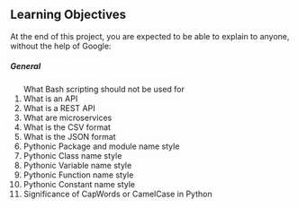 <h2>Learning Objectives</h2>
At the end of this project, you are expected to be able to explain to anyone, without the help of Google:

<h5> General</h5>
<ol>What Bash scripting should not be used for</li>
<li> What is an API</li>
<li> What is a REST API</li>
<li> What are microservices</li>
<li> What is the CSV format</li>
<li> What is the JSON format</li>
<li> Pythonic Package and module name style</li>
<li> Pythonic Class name style</li>
<li> Pythonic Variable name style</li>
<li> Pythonic Function name style</li>
<li> Pythonic Constant name style</li>
<li> Significance of CapWords or CamelCase in Python</li></ol>
